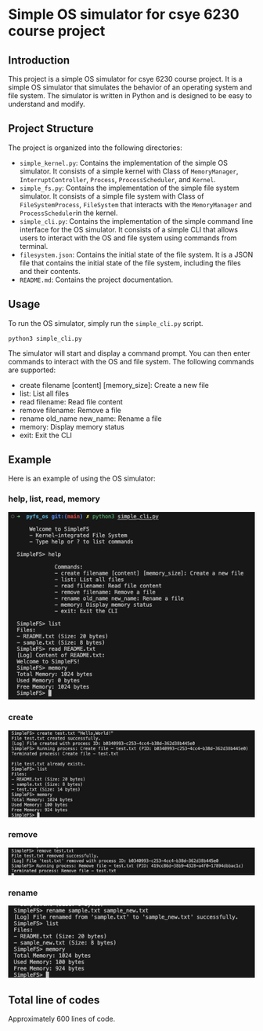 # Simple OS simulator for csye 6230 course project

## Introduction
This project is a simple OS simulator for csye 6230 course project. It is a simple OS simulator that simulates the behavior of an operating system and file system. The simulator is written in Python and is designed to be easy to understand and modify.

## Project Structure
The project is organized into the following directories:
- `simple_kernel.py`: Contains the implementation of the simple OS simulator. It consists of a simple kernel with Class of `MemoryManager`, `InterruptController`, `Process`, `ProcessScheduler`, and `Kernel`.
- `simple_fs.py`: Contains the implementation of the simple file system simulator. It consists of a simple file system with Class of `FileSystemProcess`, `FileSystem` that interacts with the `MemoryManager` and `ProcessScheduler`in the kernel.
- `simple_cli.py`: Contains the implementation of the simple command line interface for the OS simulator. It consists of a simple CLI that allows users to interact with the OS and file system using commands from terminal.
- `filesystem.json`: Contains the initial state of the file system. It is a JSON file that contains the initial state of the file system, including the files and their contents.
- `README.md`: Contains the project documentation.


## Usage
To run the OS simulator, simply run the `simple_cli.py` script.
```
python3 simple_cli.py
```

The simulator will start and display a command prompt. You can then enter commands to interact with the OS and file system. The following commands are supported:
- create filename [content] [memory_size]: Create a new file
- list: List all files
- read filename: Read file content
- remove filename: Remove a file
- rename old_name new_name: Rename a file
- memory: Display memory status
- exit: Exit the CLI

## Example
Here is an example of using the OS simulator:
### help, list, read, memory
![help](./img/help_list_read_memory.png)
### create
![create](./img/create.png)
### remove
![remove](./img/remove.png)
### rename
![rename](./img/rename.png)

## Total line of codes
Approximately 600 lines of code.
